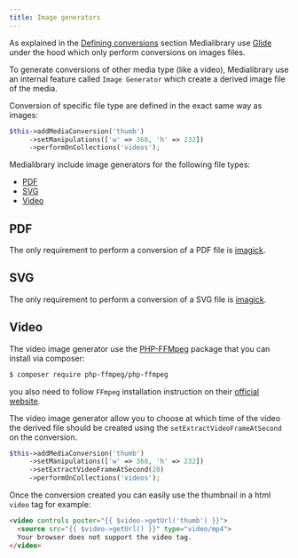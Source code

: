 ```yaml
---
title: Image generators
---
```


As explained in the [Defining conversions](/laravel-medialibrary/v4/converting-images/defining-conversions/) section 
Medialibrary use [Glide](http://glide.thephpleague.com/) under the hood which only perform conversions on images files. 

To generate conversions of other media type (like a video), Medialibrary use an internal feature called `Image Generator`
which create a derived image file of the media. 

Conversion of specific file type are defined in the exact same way as images:
```php
$this->addMediaConversion('thumb')
     ->setManipulations(['w' => 368, 'h' => 232])
     ->performOnCollections('videos');
```

Medialibrary include image generators for the following file types:
- [PDF](/laravel-medialibrary/v4/converting-other-medias/image-generators#pdf)
- [SVG](/laravel-medialibrary/v4/converting-other-medias/image-generators#svg)
- [Video](/laravel-medialibrary/v4/converting-other-medias/image-generators#video)

## PDF

The only requirement to perform a conversion of a PDF file is [imagick](http://php.net/manual/en/imagick.setresolution.php).

## SVG

The only requirement to perform a conversion of a SVG file is [imagick](http://php.net/manual/en/imagick.setresolution.php).

## Video

The video image generator use the [PHP-FFMpeg](https://github.com/PHP-FFMpeg/PHP-FFMpeg) package that you can install via composer:

```bash
$ composer require php-ffmpeg/php-ffmpeg
```

you also need to follow `FFmpeg` installation instruction on their [official website](https://ffmpeg.org/download.html).

The video image generator allow you to choose at which time of the video the derived file should be created using the `setExtractVideoFrameAtSecond` on the conversion.

```php
$this->addMediaConversion('thumb')
     ->setManipulations(['w' => 368, 'h' => 232])
     ->setExtractVideoFrameAtSecond(20)
     ->performOnCollections('videos');
```

Once the conversion created you can easily use the thumbnail in a html `video` tag for example:

```html
<video controls poster="{{ $video->getUrl('thumb') }}">
  <source src="{{ $video->getUrl() }}" type="video/mp4">
  Your browser does not support the video tag.
</video>
```
